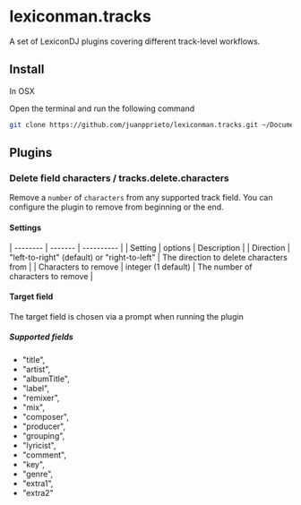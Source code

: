 # lexiconman.tracks

A set of LexiconDJ plugins covering different track-level workflows.

## Install

In OSX

Open the terminal and run the following command
```bash
git clone https://github.com/juanpprieto/lexiconman.tracks.git ~/Documents/Lexicon/Plugins/Lexiconman\ Tracks
```

## Plugins

### Delete field characters / tracks.delete.characters

Remove a `number` of `characters` from any supported track field. You can configure the plugin to remove from beginning or the end.

#### Settings
| -------- | ------- | ---------- |
| Setting | options | Description |
| Direction | "left-to-right" (default) or "right-to-left" | The direction to delete characters from |
| Characters to remove | integer (1 default) | The number of characters to remove |

#### Target field

The target field is chosen via a prompt when running the plugin

##### Supported fields
 - "title",
 - "artist",
 - "albumTitle",
 - "label",
 - "remixer",
 - "mix",
 - "composer",
 - "producer",
 - "grouping",
 - "lyricist",
 - "comment",
 - "key",
 - "genre",
 - "extra1",
 - "extra2"



